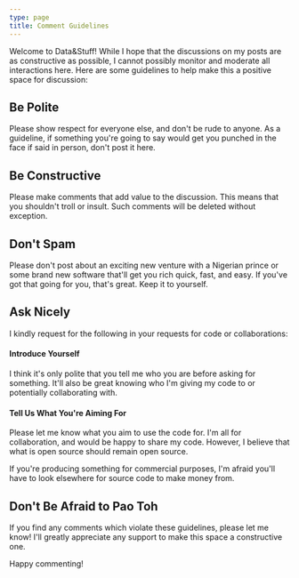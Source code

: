 ```yaml
---
type: page
title: Comment Guidelines
---
```

Welcome to Data&Stuff! While I hope that the discussions on my posts are as constructive as possible, I cannot possibly monitor and moderate all interactions here. Here are some guidelines to help make this a positive space for discussion:

## Be Polite
Please show respect for everyone else, and don't be rude to anyone. As a guideline, if something you're going to say would get you punched in the face if said in person, don't post it here.

## Be Constructive
Please make comments that add value to the discussion. This means that you shouldn't troll or insult. Such comments will be deleted without exception.

## Don't Spam
Please don't post about an exciting new venture with a Nigerian prince or some brand new software that'll get you rich quick, fast, and easy. If you've got that going for you, that's great. Keep it to yourself.

## Ask Nicely
I kindly request for the following in your requests for code or collaborations:

#### Introduce Yourself
I think it's only polite that you tell me who you are before asking for something. It'll also be great knowing who I'm giving my code to or potentially collaborating with.

#### Tell Us What You're Aiming For
Please let me know what you aim to use the code for. I'm all for collaboration, and would be happy to share my code. However, I believe that what is open source should remain open source.

If you're producing something for commercial purposes, I'm afraid you'll have to look elsewhere for source code to make money from.

## Don't Be Afraid to Pao Toh
If you find any comments which violate these guidelines, please let me know! I'll greatly appreciate any support to make this space a constructive one.

Happy commenting!